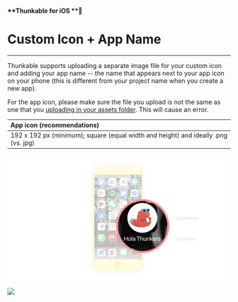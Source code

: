 #### **Thunkable for iOS **

# Custom Icon + App Name

---

Thunkable supports uploading a separate image file for your custom icon and adding your app name -- the name that appears next to your app icon on your phone \(this is different from your project name when you create a new app\).

For the app icon, please make sure the file you upload is not the same as one that you [uploading in your assets folder](/ios/components/app-settings/upload-media.md). This will cause an error.

| App icon \(recommendations\) |
| :--- |
| 192 x 192 px \(minimum\); square \(equal width and height\) and ideally .png \(vs. jpg\) |

![](/assets/custom-icon-ios-1.png)

![](https://github.com/thunkable/docs-thunkable-com/blob/master/assets/custom-icon-ios.gif?raw=true)

